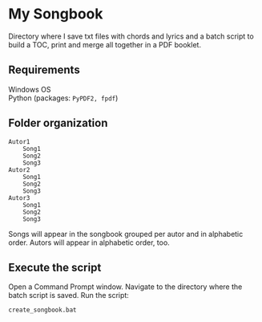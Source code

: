 # My Songbook
Directory where I save txt files with chords and lyrics and a batch script to build a TOC, print and merge all together in a PDF booklet.

## Requirements

Windows OS <br>
Python (packages: `PyPDF2, fpdf`)

## Folder organization

```
Autor1
    Song1
    Song2
    Song3
Autor2
    Song1
    Song2
    Song3
Autor3
    Song1
    Song2
    Song3
```

Songs will appear in the songbook grouped per autor and in alphabetic order. Autors will appear in alphabetic order, too. 

## Execute the script

Open a Command Prompt window.
Navigate to the directory where the batch script is saved.
Run the script:

```create_songbook.bat```

